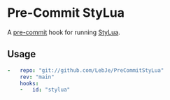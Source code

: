 # Pre-Commit StyLua

A [pre-commit](https://pre-commit.com) hook for running [StyLua](https://github.com/JohnnyMorganz/StyLua).

## Usage

```yaml
-   repo: "git://github.com/LebJe/PreCommitStyLua"
    rev: "main"
    hooks:
    -   id: "stylua"
```